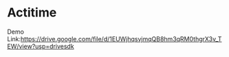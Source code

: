 # Actitime
Demo Link:https://drive.google.com/file/d/1EUWjhqsvjmqQB8hm3qRM0thgrX3v_TEW/view?usp=drivesdk
